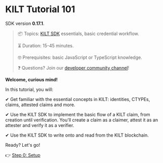 # KILT Tutorial 101

SDK version **0.17.1**.

> 📦 Topics: [KILT SDK][sdk-js] essentials, basic credential workflow.
> 
> ⏳ Duration: 15-45 minutes.
> 
> 🤓 Prerequisites: basic JavaScript or TypeScript knowledge.
> 
> ❓ Questions? Join our [developer community channel][cmy-channel]!

**Welcome, curious mind!**

In this tutorial, you will:

✔ Get familiar with the essential concepts in KILT: identities, CTYPEs, claims, attested claims and more.

✔ Use the KILT SDK to implement the basic flow of a KILT claim, from creation until verification. You'll create a claim as a <span class="label-role claimer">claimer</span>, attest it as an <span class="label-role attester">attester</span> and verify it as a <span class="label-role verifier">verifier</span>.

✔ Use the KILT SDK to write onto and read from the KILT blockchain.

Ready? Let's go!

👉 [Step 0: Setup](setup.md)

[sdk-js]: https://github.com/KILTprotocol/sdk-js
[cmy-channel]: https://riot.im/app/#/room/#kilt-general:matrix.org
